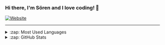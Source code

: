 ### Hi there, I'm Sören and I love coding! 👋

[![Website](https://img.shields.io/website?down_color=lightgrey&down_message=offline&label=soerenpeters.com&style=for-the-badge&up_message=online&url=https%3A%2F%2Fsoerenpeters.com)](https://soerenpeters.com)

---
<details>
  <summary>:zap: Most Used Languages</summary>
  <img align="left" alt="soerenPeters's GitHub Stats" src="https://github-readme-stats.vercel.app/api/top-langs/?username=soerenPeters&layout=compact" />
  <br clear="all" />
</details>
<details>
  <summary>:zap: GitHub Stats</summary>
  <img align="left" alt="soerenPeters's GitHub Stats" src="https://github-readme-stats.vercel.app/api?username=soerenPeters&show_icons=true&hide_border=true&&count_private=true" />
</details>
